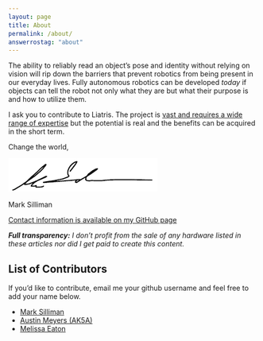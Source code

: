 ```yaml
---
layout: page
title: About
permalink: /about/
answerrostag: "about"
---
```



The ability to reliably read an object’s pose and identity without relying on vision will rip down the barriers that prevent robotics from being present in our everyday lives.  Fully autonomous robotics can be developed *today* if objects can tell the robot not only what they are but what their purpose is and how to utilize them.

I ask you to contribute to Liatris.  The project is [vast and requires a wide range of expertise](http://liatris.org/2015/02/01/11/) but the potential is real and the benefits can be acquired in the short term.

Change the world, 

![Signature](/assets/sig.png)

Mark Silliman

[Contact information is available on my GitHub page](https://github.com/markwsilliman)

***Full transparency:** I don’t profit from the sale of any hardware listed in these articles nor did I get paid to create this content.*

## List of Contributors

If you’d like to contribute, email me your github username and feel free to add your name below.

* [Mark Silliman](https://github.com/markwsilliman)
* [Austin Meyers (AK5A)](https://github.com/ak5a)
* [Melissa Eaton](https://github.com/MustangSally12)
